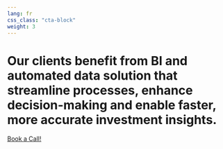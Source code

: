 ```yaml
---
lang: fr
css_class: "cta-block"
weight: 3
---
```


# Our clients benefit from BI and automated data solution that streamline processes, enhance decision-making and enable faster, more accurate investment insights.



<div class="link-button">
    <a href="https://cal.com/jplr8922/introcall" class="btn">Book a Call!</a>
</div>
